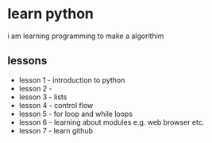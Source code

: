 # learn python

i am learning programming to make a algorithim

## lessons

* lesson 1 - introduction to python
* lesson 2 -
* lesson 3 - lists
* lesson 4 - control flow
* lesson 5 - for loop and while loops
* lesson 6 - learning about modules e.g. web browser etc.
* lesson 7 - learn github